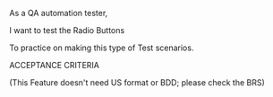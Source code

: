 As a QA automation tester,

I want to test the Radio Buttons

To practice on making this type of Test scenarios.

ACCEPTANCE CRITERIA

(This Feature doesn't need US format or BDD; please check the BRS)
